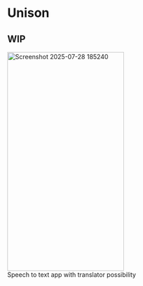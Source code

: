 # Unison
## WIP
<img width="266" height="497" alt="Screenshot 2025-07-28 185240" src="https://github.com/user-attachments/assets/0fe94806-67de-4752-a743-2af2335ae61c" /> <br>
Speech to text app with translator possibility 
